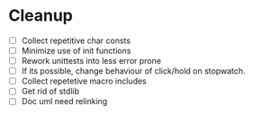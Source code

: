 # Cleanup

- [ ] Collect repetitive char consts
- [ ] Minimize use of init functions
- [ ] Rework unittests into less error prone
- [ ] If its possible, change behaviour of click/hold on stopwatch.
- [ ] Collect repetetive macro includes
- [ ] Get rid of stdlib
- [ ] Doc uml need relinking

